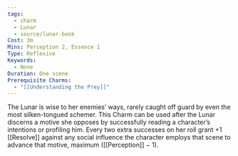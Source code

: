 ```yaml
---
tags:
  - charm
  - Lunar
  - source/lunar-book
Cost: 3m
Mins: Perception 2, Essence 1
Type: Reflexive
Keywords:
  - None
Duration: One scene
Prerequisite Charms:
  - "[[Understanding the Prey]]"
---
```

The Lunar is wise to her enemies’ ways, rarely caught off guard by even the most silken-tongued schemer. This Charm can be used after the Lunar discerns a motive she opposes by successfully reading a character’s intentions or profiling him. Every two extra successes on her roll grant +1 [[Resolve]] against any social influence the character employs that scene to advance that motive, maximum ([[Perception]] − 1).